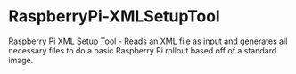 RaspberryPi-XMLSetupTool
========================

Raspberry Pi XML Setup Tool - Reads an XML file as input and generates all necessary files to do a basic Raspberry Pi rollout based off of a standard image.
